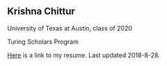 ## Krishna Chittur

University of Texas at Austin, class of 2020

Turing Scholars Program

[Here](http://cs.utexas.edu/~kchittur/Krishna_Chittur_Resume.pdf "resume") is a link to my resume. Last updated 2018-8-28.
